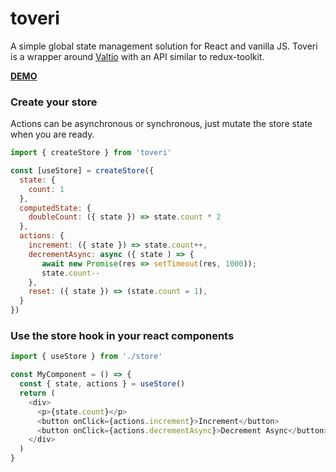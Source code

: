 # toveri
A simple global state management solution for React and vanilla JS. Toveri is a wrapper around [Valtio](https://github.com/pmndrs/valtio) with an API similar to redux-toolkit.

[**DEMO**](https://codesandbox.io/s/new)


### Create your store

Actions can be asynchronous or synchronous, just mutate the store state when you are ready. 

```javascript
import { createStore } from 'toveri'

const [useStore] = createStore({
  state: {
    count: 1
  },
  computedState: {
    doubleCount: ({ state }) => state.count * 2
  },
  actions: {
    increment: ({ state }) => state.count++,
    decrementAsync: async ({ state ) => {
       await new Promise(res => setTimeout(res, 1000));
       state.count--
    },
    reset: ({ state }) => (state.count = 1),
  }
})
```

### Use the store hook in your react components

```javascript
import { useStore } from './store'

const MyComponent = () => {
  const { state, actions } = useStore()
  return (
    <div>
      <p>{state.count}</p>
      <button onClick={actions.increment}>Increment</button>
      <button onClick={actions.decrementAsync}>Decrement Async</button>
    </div>
  )
}
```
